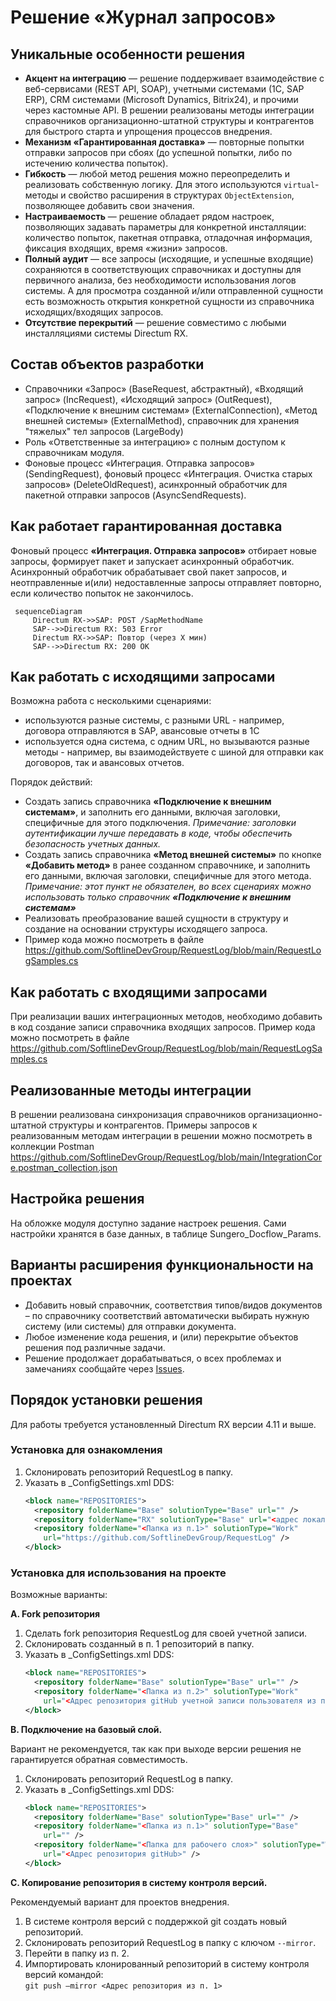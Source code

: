 # Решение «Журнал запросов»

##  Уникальные особенности решения
 - **Акцент на интеграцию** — решение поддерживает взаимодействие с веб-сервисами (REST API, SOAP), учетными системами (1С, SAP ERP), CRM системами (Microsoft Dynamics, Bitrix24), и прочими через кастомные API. В решении реализованы методы интеграции справочников организационно-штатной структуры и контрагентов для быстрого старта и упрощения процессов внедрения.
 - **Механизм «Гарантированная доставка»** — повторные попытки отправки запросов при сбоях (до успешной попытки, либо по истечению количества попыток).
 - **Гибкость** — любой метод решения можно переопределить и реализовать собственную логику. Для этого используются `virtual`-методы и свойство расширения в структурах `ObjectExtension`, позволяющее добавить свои значения.
 - **Настраиваемость** — решение обладает рядом настроек, позволяющих задавать параметры для конкретной инсталляции: количество попыток, пакетная отправка, отладочная информация, фиксация входящих, время «жизни» запросов.
 - **Полный аудит** — все запросы (исходящие, и успешные входящие) сохраняются в соответствующих справочниках и доступны для первичного анализа, без необходимости использования логов системы. А для просмотра созданной и/или отправленной сущности есть возможность открытия конкретной сущности из справочника исходящих/входящих запросов.
 - **Отсутствие перекрытий** —  решение совместимо с любыми инсталляциями системы Directum RX.

## Состав объектов разработки
 - Справочники «Запрос» (BaseRequest, абстрактный), «Входящий запрос» (IncRequest), «Исходящий запрос» (OutRequest), «Подключение к внешним системам» (ExternalConnection), «Метод внешней системы» (ExternalMethod), справочник для хранения "тяжелых" тел запросов (LargeBody)
 - Роль «Ответственные за интеграцию» с полным доступом к справочникам модуля.
 - Фоновые процесс «Интеграция. Отправка запросов» (SendingRequest), фоновый процесс «Интеграция. Очистка старых запросов» (DeleteOldRequest), асинхронный обработчик для пакетной отправки запросов (AsyncSendRequests).

## Как работает гарантированная доставка
Фоновый процесс **«Интеграция. Отправка запросов»** отбирает новые запросы, формирует пакет и запускает асинхронный обработчик. Асинхронный обработчик обрабатывает свой пакет запросов, и неотправленные и(или) недоставленные запросы отправляет повторно, если количество попыток не закончилось. 

```mermaid
 sequenceDiagram
     Directum RX->>SAP: POST /SapMethodName
     SAP-->>Directum RX: 503 Error
     Directum RX->>SAP: Повтор (через X мин)
     SAP-->>Directum RX: 200 OK
 ```
## Как работать с исходящими запросами
Возможна работа с несколькими сценариями:
- используются разные системы, с разными URL - например, договора отправляются в SAP, авансовые отчеты в 1С
- используется одна система, с одним URL, но вызываются разные методы - например, вы взаимодействуете с шиной для отправки как договоров, так и авансовых отчетов.

Порядок действий:
- Создать запись справочника **«Подключение к внешним системам»**, и заполнить его данными, включая заголовки, специфичные для этого подключения. _Примечание: заголовки аутентификации лучше передавать в коде, чтобы обеспечить безопасность учетных данных._
- Создать запись справочника **«Метод внешней системы»** по кнопке **«Добавить метод»** в ранее созданном справочнике, и заполнить его данными, включая заголовки, специфичные для этого метода. _Примечание: этот пункт не обязателен, во всех сценариях можно использовать только справочник **«Подключение к внешним системам»**_
- Реализовать преобразование вашей сущности в структуру и создание на основании структуры исходящего запроса.
- Пример кода можно посмотреть в файле https://github.com/SoftlineDevGroup/RequestLog/blob/main/RequestLogSamples.cs

## Как работать с входящими запросами
При реализации ваших интеграционных методов, необходимо добавить в код создание записи справочника входящих запросов. Пример кода можно посмотреть в файле https://github.com/SoftlineDevGroup/RequestLog/blob/main/RequestLogSamples.cs

## Реализованные методы интеграции
В решении реализована синхронизация справочников организационно-штатной структуры и контрагентов. Примеры запросов к реализованным методам интеграции в решении можно посмотреть в коллекции Postman https://github.com/SoftlineDevGroup/RequestLog/blob/main/IntegrationCore.postman_collection.json

## Настройка решения
На обложке модуля доступно задание настроек решения. Сами настройки хранятся в базе данных, в таблице Sungero_Docflow_Params.

## Варианты расширения функциональности на проектах
- Добавить новый справочник, соответствия типов/видов документов – по справочнику соответствий автоматически выбирать нужную систему (или системы) для отправки документа.
- Любое изменение кода решения, и (или) перекрытие объектов решения под различные задачи.
- Решение продолжает дорабатываться, о всех проблемах и замечаниях сообщайте через [Issues](https://github.com/SoftlineDevGroup/RequestLog/issues).
   
## Порядок установки решения
Для работы требуется установленный Directum RX версии 4.11 и выше.

### Установка для ознакомления
1. Склонировать репозиторий RequestLog в папку.
2. Указать в _ConfigSettings.xml DDS:
   ```xml
   <block name="REPOSITORIES">
     <repository folderName="Base" solutionType="Base" url="" />
     <repository folderName="RX" solutionType="Base" url="<адрес локального репозитория>" />
     <repository folderName="<Папка из п.1>" solutionType="Work" 
       url="https://github.com/SoftlineDevGroup/RequestLog" />
   </block>
   ```

### Установка для использования на проекте
Возможные варианты:

**A. Fork репозитория**

1. Сделать fork репозитория RequestLog для своей учетной записи.
2. Склонировать созданный в п. 1 репозиторий в папку.
3. Указать в _ConfigSettings.xml DDS:
   ``` xml
   <block name="REPOSITORIES">
     <repository folderName="Base" solutionType="Base" url="" />
     <repository folderName="<Папка из п.2>" solutionType="Work"
       url="<Адрес репозитория gitHub учетной записи пользователя из п. 1>" />
   </block>
   ```

**B. Подключение на базовый слой.**

Вариант не рекомендуется, так как при выходе версии решения не гарантируется обратная совместимость.
1. Склонировать репозиторий RequestLog в папку.
2. Указать в _ConfigSettings.xml DDS:
   ``` xml
   <block name="REPOSITORIES">
     <repository folderName="Base" solutionType="Base" url="" />
     <repository folderName="<Папка из п.1>" solutionType="Base"
       url="" />
     <repository folderName="<Папка для рабочего слоя>" solutionType="Work"
       url="<Адрес репозитория gitHub>" />
   </block>
   ```

**C. Копирование репозитория в систему контроля версий.**

Рекомендуемый вариант для проектов внедрения.
1. В системе контроля версий с поддержкой git создать новый репозиторий.
2. Склонировать репозиторий RequestLog в папку с ключом `--mirror`.
3. Перейти в папку из п. 2.
4. Импортировать клонированный репозиторий в систему контроля версий командой: \
   `git push –mirror <Адрес репозитория из п. 1>`
